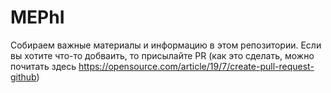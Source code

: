 # MEPhI
Собираем важные материалы и информацию в этом репозитории.
Если вы хотите что-то добваить, то присылайте PR (как это сделать, можно почитать здесь https://opensource.com/article/19/7/create-pull-request-github)
